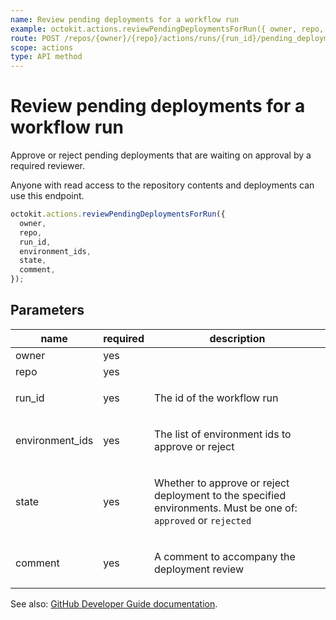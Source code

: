 ```yaml
---
name: Review pending deployments for a workflow run
example: octokit.actions.reviewPendingDeploymentsForRun({ owner, repo, run_id, environment_ids, state, comment })
route: POST /repos/{owner}/{repo}/actions/runs/{run_id}/pending_deployments
scope: actions
type: API method
---
```


# Review pending deployments for a workflow run

Approve or reject pending deployments that are waiting on approval by a required reviewer.

Anyone with read access to the repository contents and deployments can use this endpoint.

```js
octokit.actions.reviewPendingDeploymentsForRun({
  owner,
  repo,
  run_id,
  environment_ids,
  state,
  comment,
});
```

## Parameters

<table>
  <thead>
    <tr>
      <th>name</th>
      <th>required</th>
      <th>description</th>
    </tr>
  </thead>
  <tbody>
    <tr><td>owner</td><td>yes</td><td>

</td></tr>
<tr><td>repo</td><td>yes</td><td>

</td></tr>
<tr><td>run_id</td><td>yes</td><td>

The id of the workflow run

</td></tr>
<tr><td>environment_ids</td><td>yes</td><td>

The list of environment ids to approve or reject

</td></tr>
<tr><td>state</td><td>yes</td><td>

Whether to approve or reject deployment to the specified environments. Must be one of: `approved` or `rejected`

</td></tr>
<tr><td>comment</td><td>yes</td><td>

A comment to accompany the deployment review

</td></tr>
  </tbody>
</table>

See also: [GitHub Developer Guide documentation](https://docs.github.com/rest/reference/actions#review-pending-deployments-for-a-workflow-run).
